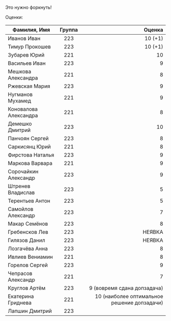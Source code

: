 Это нужно форкнуть!



Оценки:

| Фамилия, Имя | Группа      | Оценка|
|--------------|:-----------:|---------------:|
|Иванов Иван   | 223         | 10 (+1)        |
|Тимур Прокошев| 223         | 10 (+1)        |
|Зубарев Юрий  | 221         | 10             |
|Васильев Иван | 223         | 9              |
|Мешкова Александра | 221    | 8              | 
|Ржевская Мария| 223         | 9              |
|Нугманов Мухамед| 221       | 9              |
|Коновалова Александра | 221 | 8              |
|Демешко Дмитрий | 223       | 10             |
|Панчоян Сергей | 223        | 8              |
|Саркисянц Юрий| 221         | 8              |
| Фирстова Наталья | 223     | 9              |
| Маркова Варвара | 221      | 9              |
| Сорочайкин Александр | 223 | 9              |
| Штренев Владислав | 223    | 5              |
| Терентьев Антон | 223      | 5              |
| Самойлов Александр| 223 | 7                 |
| Макар Семёнов     | 223 | 8                 |
| Гребенсков Лев    | 223 | НЕЯВКА            |
| Гилязов Данил     | 223 | НЕЯВКА            |
| Лозгачёва Анна    | 223 | 8                 |
| Ивлиев Вениамин   | 221 | 8                 |
| Горелов Сергей    | 223 | 9                 |
| Чепрасов Александр | 221 |    7             |
| Круглов Артём |  223   | 9  (вовремя сдана допзадача)        |
| Екатерина Гриднева | 221 | 10 (наиболее оптимальное решение допзадачи) |
| Лапшин Дмитрий | 223 | |
